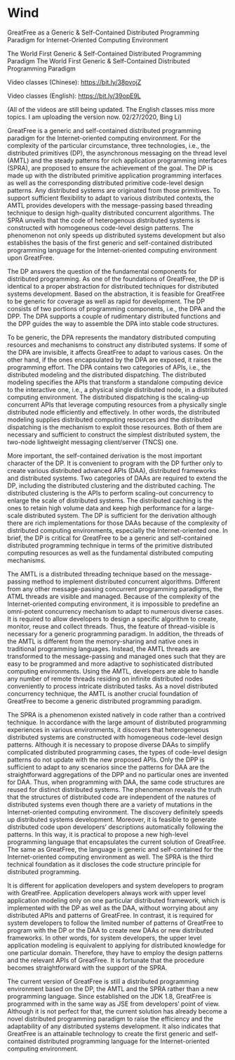 # Wind
GreatFree as a Generic &amp; Self-Contained Distributed Programming Paradigm for Internet-Oriented Computing Environment


The World First Generic & Self-Contained Distributed Programming Paradigm
The World First Generic & Self-Contained Distributed Programming Paradigm

Video classes (Chinese): https://bit.ly/38pvojZ

Video classes (English): https://bit.ly/39opE9L

(All of the videos are still being updated. The English classes miss more topics. I am uploading the version now. 02/27/2020, Bing Li)

GreatFree is a generic and self-contained distributed programming paradigm for the Internet-oriented computing environment. For the complexity of the particular circumstance, three technologies, i.e., the distributed primitives (DP), the asynchronous messaging on the thread level (AMTL) and the steady patterns for rich application programming interfaces (SPRA), are proposed to ensure the achievement of the goal. The DP is made up with the distributed primitive application programming interfaces as well as the corresponding distributed primitive code-level design patterns. Any distributed systems are originated from those primitives. To support sufficient flexibility to adapt to various distributed contexts, the AMTL provides developers with the message-passing based threading technique to design high-quality distributed concurrent algorithms. The SPRA unveils that the code of heterogenous distributed systems is constructed with homogeneous code-level design patterns. The phenomenon not only speeds up distributed systems development but also establishes the basis of the first generic and self-contained distributed programming language for the Internet-oriented computing environment upon GreatFree.


The DP answers the question of the fundamental components for distributed programming. As one of the foundations of GreatFree, the DP is identical to a proper abstraction for distributed techniques for distributed systems development. Based on the abstraction, it is feasible for GreatFree to be generic for coverage as well as rapid for development. The DP consists of two portions of programming components, i.e., the DPA and the DPP. The DPA supports a couple of rudimentary distributed functions and the DPP guides the way to assemble the DPA into stable code structures.

To be generic, the DPA represents the mandatory distributed computing resources and mechanisms to construct any distributed systems. If some of the DPA are invisible, it affects GreatFree to adapt to various cases. On the other hand, if the ones encapsulated by the DPA are exposed, it raises the programming effort. The DPA contains two categories of APIs, i.e., the distributed modeling and the distributed dispatching. The distributed modeling specifies the APIs that transform a standalone computing device to the interactive one, i.e., a physical single distributed node, in a distributed computing environment. The distributed dispatching is the scaling-up concurrent APIs that leverage computing resources from a physically single distributed node efficiently and effectively. In other words, the distributed modeling supplies distributed computing resources and the distributed dispatching is the mechanism to exploit those resources. Both of them are necessary and sufficient to construct the simplest distributed system, the two-node lightweight messaging client/server (TNCS) one.

More important, the self-contained derivation is the most important character of the DP. It is convenient to program with the DP further only to create various distributed advanced APIs (DAA), distributed frameworks and distributed systems. Two categories of DAAs are required to extend the DP, including the distributed clustering and the distributed caching. The distributed clustering is the APIs to perform scaling-out concurrency to enlarge the scale of distributed systems. The distributed caching is the ones to retain high volume data and keep high performance for a large-scale distributed system. The DP is sufficient for the derivation although there are rich implementations for those DAAs because of the complexity of distributed computing environments, especially the Internet-oriented one. In brief, the DP is critical for GreatFree to be a generic and self-contained distributed programming technique in terms of the primitive distributed computing resources as well as the fundamental distributed computing mechanisms.

The AMTL is a distributed threading technique based on the message-passing method to implement distributed concurrent algorithms. Different from any other message-passing concurrent programming paradigms, the ATML threads are visible and managed. Because of the complexity of the Internet-oriented computing environment, it is impossible to predefine an omni-potent concurrency mechanism to adapt to numerous diverse cases. It is required to allow developers to design a specific algorithm to create, monitor, reuse and collect threads. Thus, the feature of thread-visible is necessary for a generic programming paradigm. In addition, the threads of the AMTL is different from the memory-sharing and native ones in traditional programming languages. Instead, the AMTL threads are transformed to the message-passing and managed ones such that they are easy to be programmed and more adaptive to sophisticated distributed computing environments. Using the AMTL, developers are able to handle any number of remote threads residing on infinite distributed nodes conveniently to process intricate distributed tasks. As a novel distributed concurrency technique, the AMTL is another crucial foundation of GreatFree to become a generic distributed programming paradigm.

The SPRA is a phenomenon existed natively in code rather than a contrived technique. In accordance with the large amount of distributed programming experiences in various environments, it discovers that heterogeneous distributed systems are constructed with homogeneous code-level design patterns. Although it is necessary to propose diverse DAAs to simplify complicated distributed programming cases, the types of code-level design patterns do not update with the new proposed APIs. Only the DPP is sufficient to adapt to any scenarios since the patterns for DAA are the straightforward aggregations of the DPP and no particular ones are invented for DAA. Thus, when programming with DAA, the same code structures are reused for distinct distributed systems. The phenomenon reveals the truth that the structures of distributed code are independent of the natures of distributed systems even though there are a variety of mutations in the Internet-oriented computing environment. The discovery definitely speeds up distributed systems development. Moreover, it is feasible to generate distributed code upon developers’ descriptions automatically following the patterns. In this way, it is practical to propose a new high-level programming language that encapsulates the current solution of GreatFree. The same as GreatFree, the language is generic and self-contained for the Internet-oriented computing environment as well. The SPRA is the third technical foundation as it discloses the code structure principle for distributed programming.

It is different for application developers and system developers to program with GreatFree. Application developers always work with upper level application modeling only on one particular distributed framework, which is implemented with the DP as well as the DAA, without worrying about any distributed APIs and patterns of GreatFree. In contrast, it is required for system developers to follow the limited number of patterns of GreatFree to program with the DP or the DAA to create new DAAs or new distributed frameworks. In other words, for system developers, the upper level application modeling is equivalent to applying for distributed knowledge for one particular domain. Therefore, they have to employ the design patterns and the relevant APIs of GreatFree. It is fortunate that the procedure becomes straightforward with the support of the SPRA.

The current version of GreatFree is still a distributed programming environment based on the DP, the AMTL and the SPRA rather than a new programming language. Since established on the JDK 1.8, GreatFree is programmed with in the same way as JSE from developers’ point of view. Although it is not perfect for that, the current solution has already become a novel distributed programming paradigm to raise the efficiency and the adaptability of any distributed systems development. It also indicates that GreatFree is an attainable technology to create the first generic and self-contained distributed programming language for the Internet-oriented computing environment.


